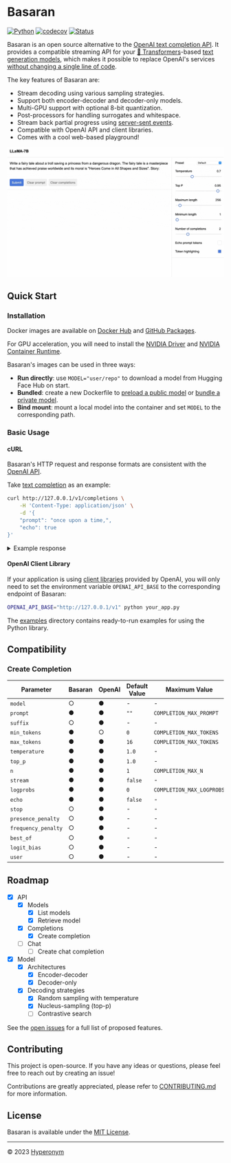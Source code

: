 # Basaran

[![Python](https://github.com/hyperonym/basaran/actions/workflows/python.yml/badge.svg)](https://github.com/hyperonym/basaran/actions/workflows/python.yml)
[![codecov](https://codecov.io/gh/hyperonym/basaran/branch/master/graph/badge.svg?token=8HUSH6HSAN)](https://codecov.io/gh/hyperonym/basaran)
[![Status](https://img.shields.io/badge/status-beta-blue)](https://github.com/hyperonym/basaran)

Basaran is an open source alternative to the [OpenAI text completion API](https://platform.openai.com/docs/api-reference/completions/create). It provides a compatible streaming API for your [🤗 Transformers](https://huggingface.co/docs/transformers/index)-based [text generation models](https://huggingface.co/models?pipeline_tag=text-generation&sort=downloads), which makes it possible to replace OpenAI's services [without changing a single line of code](https://github.com/hyperonym/basaran/blob/master/README.md#openai-client-library).

The key features of Basaran are:

* Stream decoding using various sampling strategies.
* Support both encoder-decoder and decoder-only models.
* Multi-GPU support with optional 8-bit quantization.
* Post-processors for handling surrogates and whitespace.
* Stream back partial progress using [server-sent events](https://developer.mozilla.org/en-US/docs/Web/API/Server-sent_events/Using_server-sent_events#Event_stream_format).
* Compatible with OpenAI API and client libraries.
* Comes with a cool web-based playground!

<img src="https://github.com/hyperonym/basaran/blob/master/docs/assets/playground.gif?raw=true" width="640">

## Quick Start

### Installation

Docker images are available on [Docker Hub](https://hub.docker.com/r/hyperonym/basaran/tags) and [GitHub Packages](https://github.com/orgs/hyperonym/packages?repo_name=basaran).

For GPU acceleration, you will need to install the [NVIDIA Driver](https://docs.nvidia.com/datacenter/tesla/tesla-installation-notes/index.html) and [NVIDIA Container Runtime](https://docs.nvidia.com/datacenter/cloud-native/container-toolkit/install-guide.html).

Basaran's images can be used in three ways:

* **Run directly**: use `MODEL="user/repo"` to download a model from Hugging Face Hub on start.
* **Bundled**: create a new Dockerfile to [preload a public model](https://github.com/hyperonym/basaran/blob/master/deployments/bundles/bloomz-560m.Dockerfile) or [bundle a private model](https://github.com/hyperonym/basaran/blob/master/deployments/bundles/private.Dockerfile).
* **Bind mount**: mount a local model into the container and set `MODEL` to the corresponding path.

### Basic Usage

#### cURL

Basaran's HTTP request and response formats are consistent with the [OpenAI API](https://platform.openai.com/docs/api-reference).

Take [text completion](https://platform.openai.com/docs/api-reference/completions/create) as an example:

```bash
curl http://127.0.0.1/v1/completions \
    -H 'Content-Type: application/json' \
    -d '{
    "prompt": "once upon a time,",
    "echo": true
}'
```

<details>
<summary>Example response</summary>

```json
{
    "id": "cmpl-e08c701b4ba032c09ef080e1",
    "object": "text_completion",
    "created": 1678003509,
    "model": "bigscience/bloomz-560m",
    "choices": [
        {
            "text": "once upon a time, the human being faces a complicated situation and he needs to find a new life.",
            "index": 0,
            "logprobs": null,
            "finish_reason": "length"
        }
    ],
    "usage": {
        "prompt_tokens": 5,
        "completion_tokens": 21,
        "total_tokens": 26
    }
}
```
</details>

#### OpenAI Client Library

If your application is using [client libraries](https://github.com/openai/openai-python) provided by OpenAI, you will only need to set the environment variable `OPENAI_API_BASE` to the corresponding endpoint of Basaran:

```bash
OPENAI_API_BASE="http://127.0.0.1/v1" python your_app.py
```

The [examples](https://github.com/hyperonym/basaran/tree/master/examples) directory contains ready-to-run examples for using the Python library.

## Compatibility

### Create Completion

| Parameter | Basaran | OpenAI | Default Value | Maximum Value |
| --- | --- | --- | --- | --- |
| `model` | ○ | ● | - | - |
| `prompt` | ● | ● | `""` | `COMPLETION_MAX_PROMPT` |
| `suffix` | ○ | ● | - | - |
| `min_tokens` | ● | ○ | `0` | `COMPLETION_MAX_TOKENS` |
| `max_tokens` | ● | ● | `16` | `COMPLETION_MAX_TOKENS` |
| `temperature` | ● | ● | `1.0` | - |
| `top_p` | ● | ● | `1.0` | - |
| `n` | ● | ● | `1` | `COMPLETION_MAX_N` |
| `stream` | ● | ● | `false` | - |
| `logprobs` | ● | ● | `0` | `COMPLETION_MAX_LOGPROBS` |
| `echo` | ● | ● | `false` | - |
| `stop` | ○ | ● | - | - |
| `presence_penalty` | ○ | ● | - | - |
| `frequency_penalty` | ○ | ● | - | - |
| `best_of` | ○ | ● | - | - |
| `logit_bias` | ○ | ● | - | - |
| `user` | ○ | ● | - | - |

## Roadmap

- [x] API
    - [x] Models
        - [x] List models
        - [x] Retrieve model
    - [x] Completions
        - [x] Create completion
    - [ ] Chat
        - [ ] Create chat completion
- [x] Model
    - [x] Architectures
        - [x] Encoder-decoder
        - [x] Decoder-only
    - [x] Decoding strategies
        - [x] Random sampling with temperature
        - [x] Nucleus-sampling (top-p)
        - [ ] Contrastive search

See the [open issues](https://github.com/hyperonym/basaran/issues) for a full list of proposed features.

## Contributing

This project is open-source. If you have any ideas or questions, please feel free to reach out by creating an issue!

Contributions are greatly appreciated, please refer to [CONTRIBUTING.md](https://github.com/hyperonym/basaran/blob/master/CONTRIBUTING.md) for more information.

## License

Basaran is available under the [MIT License](https://github.com/hyperonym/basaran/blob/master/LICENSE).

---

© 2023 [Hyperonym](https://hyperonym.org)
